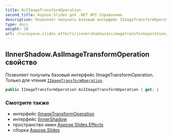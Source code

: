 ```yaml
---
title: AsIImageTransformOperation
second_title: Aspose.Slides для .NET API Справочник
description: Позволяет получить базовый интерфейс IImageTransformOperation. Только для чтения IImageTransformOperationaspose.slides.effects/iimagetransformoperation.
type: docs
weight: 20
url: /ru/aspose.slides.effects/iinnershadow/asiimagetransformoperation/
---
```


## IInnerShadow.AsIImageTransformOperation свойство

Позволяет получить базовый интерфейс IImageTransformOperation. Только для чтения [`IImageTransformOperation`](../../iimagetransformoperation).

```csharp
public IImageTransformOperation AsIImageTransformOperation { get; }
```

### Смотрите также

* интерфейс [IImageTransformOperation](../../iimagetransformoperation)
* интерфейс [IInnerShadow](../../iinnershadow)
* пространство имен [Aspose.Slides.Effects](../../iinnershadow)
* сборка [Aspose.Slides](../../../)

<!-- DO NOT EDIT: сгенерировано xmldocmd для Aspose.Slides.dll -->
